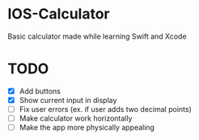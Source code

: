# IOS-Calculator
Basic calculator made while learning Swift and Xcode

# TODO
- [x] Add buttons 
- [X] Show current input in display
- [ ] Fix user errors (ex. if user adds two decimal points)
- [ ] Make calculator work horizontally 
- [ ] Make the app more physically appealing
